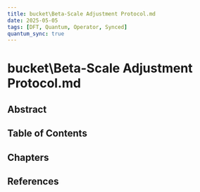 ```yaml
---
title: bucket\Beta-Scale Adjustment Protocol.md
date: 2025-05-05
tags: [DFT, Quantum, Operator, Synced]
quantum_sync: true
---
```

# bucket\Beta-Scale Adjustment Protocol.md

## Abstract

## Table of Contents

## Chapters

## References

